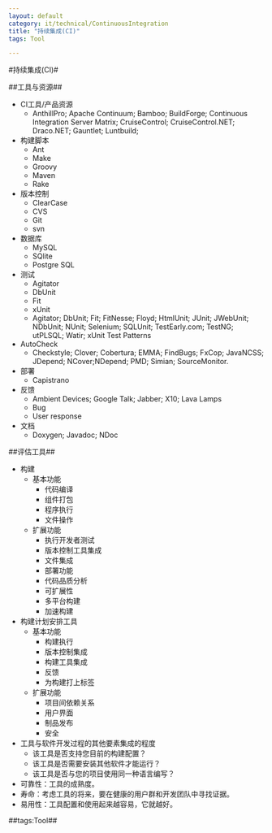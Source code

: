 ```yaml
---
layout: default
category: it/technical/ContinuousIntegration
title: "持续集成(CI)"
tags: Tool

---
```

#持续集成(CI)#



##工具与资源##
* CI工具/产品资源
  * AnthillPro; Apache Continuum; Bamboo; BuildForge; Continuous Integration Server Matrix; CruiseControl; CruiseControl.NET; Draco.NET; Gauntlet; Luntbuild;
* 构建脚本
  * Ant
  * Make
  * Groovy
  * Maven
  * Rake
* 版本控制
  * ClearCase
  * CVS
  * Git
  * svn
* 数据库
  * MySQL
  * SQlite
  * Postgre SQL
* 测试
  * Agitator
  * DbUnit
  * Fit
  * xUnit
  * Agitator; DbUnit; Fit; FitNesse; Floyd; HtmlUnit; JUnit; JWebUnit; NDbUnit; NUnit; Selenium; SQLUnit; TestEarly.com; TestNG; utPLSQL; Watir; xUnit Test Patterns
* AutoCheck
  * Checkstyle; Clover; Cobertura; EMMA; FindBugs; FxCop; JavaNCSS; JDepend; NCover;NDepend; PMD; Simian; SourceMonitor.
* 部署
  * Capistrano
* 反馈
  * Ambient Devices; Google Talk; Jabber; X10; Lava Lamps
  * Bug
  * User response
* 文档
  * Doxygen; Javadoc; NDoc



##评估工具##
* 构建
  * 基本功能
    * 代码编译
    * 组件打包
    * 程序执行
    * 文件操作
  * 扩展功能
    * 执行开发者测试
    * 版本控制工具集成
    * 文件集成
    * 部署功能
    * 代码品质分析
    * 可扩展性
    * 多平台构建
    * 加速构建
* 构建计划安排工具
  * 基本功能
    * 构建执行
    * 版本控制集成
    * 构建工具集成
    * 反馈
    * 为构建打上标签
  * 扩展功能
    * 项目间依赖关系
    * 用户界面
    * 制品发布
    * 安全
* 工具与软件开发过程的其他要素集成的程度
  * 该工具是否支持您目前的构建配置？
  * 该工具是否需要安装其他软件才能运行？
  * 该工具是否与您的项目使用同一种语言编写？
* 可靠性：工具的成熟度。
* 寿命：考虑工具的将来，要在健康的用户群和开发团队中寻找证据。
* 易用性：工具配置和使用起来越容易，它就越好。



##tags:Tool##
